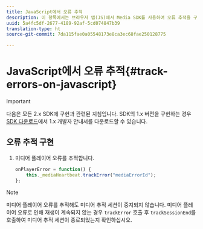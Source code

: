 ```yaml
---
title: JavaScript에서 오류 추적
description: 이 항목에서는 브라우저 앱(JS)에서 Media SDK를 사용하여 오류 추적을 구현하는 방법에 대해 설명합니다.
uuid: 5a4fc5df-2677-4189-92af-5cd074847b39
translation-type: ht
source-git-commit: 7da115fae0a05548173e8ca3ec68fae250128775

---
```



# JavaScript에서 오류 추적{#track-errors-on-javascript}

>[!IMPORTANT]
>
>다음은 모든 2.x SDK에 구현과 관련된 지침입니다. SDK의 1.x 버전을 구현하는 경우 [SDK 다운로드](/help/sdk-implement/download-sdks.md)에서 1.x 개발자 안내서를 다운로드할 수 있습니다.

## 오류 추적 구현

1. 미디어 플레이어 오류를 추적합니다.

   ```js
   onPlayerError = function() { 
       this._mediaHeartbeat.trackError("mediaErrorId"); 
   };
   ```

>[!NOTE]
>
>미디어 플레이어 오류를 추적해도 미디어 추적 세션이 중지되지 않습니다. 미디어 플레이어 오류로 인해 재생이 계속되지 않는 경우 `trackError` 호출 후 `trackSessionEnd`를 호출하여 미디어 추적 세션이 종료되었는지 확인하십시오.

